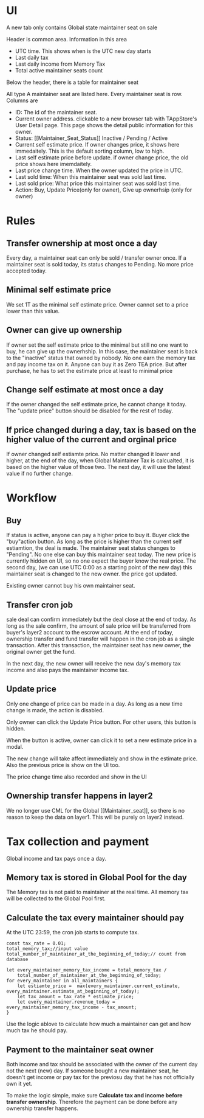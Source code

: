 # UI
A new tab only contains Global state maintainer seat on sale

Header is common area. Information in this area
- UTC time. This shows when is the UTC new day starts
- Last daily tax
- Last daily income from Memory Tax
- Total active maintainer seats count

Below the header, there is a table for maintainer seat 

All type A maintainer seat are listed here. Every maintainer seat is row. Columns are
- ID: The id of the maintainer seat. 
- Current owner address. clickable to a new browser tab with TAppStore's User Detail page. This page shows the detail public information for this owner.
- Status: [[Maintainer_Seat_Status]] Inactive / Pending / Active
- Current self estimate price. If owner changes price, it shows here immedaitely. This is the default sorting column, low to high. 
- Last self estimate price before update. if owner change price, the old price shows here imemdaitely. 
- Last price change time. When the owner updated the price in UTC.
- Last sold time: When this maintainer seat was sold last time.
- Last sold price: What price this maintainer seat was sold last time.
- Action: Buy, Update Price(only for owner), Give up ownerhsip (only for owner)

# Rules
## Transfer ownership at most once a day
 Every day, a maintainer seat can only be sold / transfer owner once. 
If a maintainer seat is sold today, its status changes to Pending. No more price accepted today. 

## Minimal self estimate price
We set 1T as the minimal self estimate price. Owner cannot set to a price lower than this value. 
## Owner can give up ownership
If owner set the self estimate price to the minimal but still no one want to buy, he can give up the ownerhship. In this case, the maintainer seat is back to the "inactive" status that owned by nobody. No one earn the memory tax and pay income tax on it. Anyone can buy it as Zero TEA price. But after purchase, he has to set the estimate price at least to minimal price

## Change self estimate at most once a day
If the owner changed the self estimate price, he cannot change it today. The "update price" button should be disabled for the rest of today.

## If price changed during a day, tax is based on the higher value of the current and orginal price
If owner changed self estiamte price. No matter changed it lower and higher, at the end of the day, when Global Maintainer Tax is calcualted, it is based on the higher value of those two.
The next day, it will use the latest value if no further change.

# Workflow
## Buy
If status is active, anyone can pay a higher price to buy it. Buyer click the "buy"action button. As long as the price is higher than the current self estiamtion, the deal is made. The maintainer seat status changes to "Pending". No one else can buy this maintainer seat today. The new price is currently hidden on UI, so no one expect the buyer know the real price. The second day, (we can use UTC 0:00 as a starting point of the new day) this maintainer seat is changed to the new owner. the price got updated.

Existing owner cannot buy his own maintainer seat. 

## Transfer cron job
 sale deal can confirm immediately but the deal close at the end of today. As long as the sale confirm, the amount of sale price will be transferred from buyer's layer2 account to the escrow account. At the end of today, ownership transfer and fund transfer will happen in the cron job as a single transaction. After this transaction, the maintainer seat has new owner, the original owner get the fund.

In the next day, the new owner will receive the new day's memory tax income and also pays the maintainer income tax.

## Update price
Only one change of price can be made in a day. As long as a new time change is made, the action is disabled. 

Only owner can click the Update Price button. For other users, this button is hidden.

When the button is active, owner can click it to set a new estimate price in a modal.

The new change will take affect immediately and show in the estimate price. Also the previous price is show on the UI too.

The price change time also recorded and show in the UI

## Ownership transfer happens in layer2
We no longer use CML for the Global [[Maintainer_seat]], so there is no reason to keep the data on layer1. This will be purely on layer2 instead.
# Tax collection and payment
Global income and tax pays once a day.

## Memory tax is stored in Global Pool for the day 
The Memory tax is not paid to maintainer at the real time. All memory tax will be collected to the Global Pool first.
## Calculate the tax every maintainer should pay
At the UTC 23:59, the cron job starts to compute tax.
``` 
const tax_rate = 0.01;
total_memory_tax;//input value 
total_number_of_maintainer_at_the_beginning_of_today;// count from database

let every_maintainer_memory_tax_income = total_memory_tax / 
	total_number_of_maintainer_at_the_beginning_of_today;
for every_maintainer in all_maintainers {
	let estiamte_price =  max(every_maintainer.current_estimate, every_maintainer.estimate_at_beginning_of_today);
	let tax_amount = tax_rate * estimate_price;
	let every_maintainer.revenue_today = every_maintainer_memory_tax_income - tax_amount;
}

```
Use the logic ablove to calculate how much a maintainer can get and how much tax he should pay.

## Payment to the maintainer seat owner
Both income and tax should be associated with the owner of the current day not the next (new) day. If someone bought a new maintainer seat, he doesn't get income or pay tax for the previosu day that he has not officially own it yet.

To make the logic simple, make sure **Calculate tax and income before transfer ownership**. Therefore the payment can be done before any ownership transfer happens.
